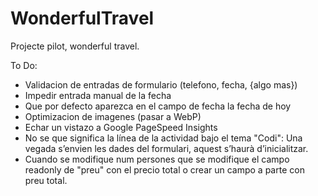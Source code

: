 # WonderfulTravel
Projecte pilot, wonderful travel.


To Do:
- Validacion de entradas de formulario (telefono, fecha, {algo mas})
- Impedir entrada manual de la fecha
- Que por defecto aparezca en el campo de fecha la fecha de hoy
- Optimizacion de imagenes (pasar a WebP)
- Echar un vistazo a Google PageSpeed Insights
- No se que significa la línea de la actividad bajo el tema "Codi": Una vegada s’envien les dades del formulari, aquest s’haurà d’inicialitzar.
- Cuando se modifique num persones que se modifique el campo readonly de "preu" con el precio total o crear un campo a parte con preu total.